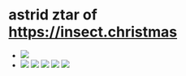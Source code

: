 # astrid ztar of https://insect.christmas

<ul>
  <li>
    <img src="https://img.shields.io/badge/Linux-dc3232?style=for-the-badge&logo=debian&logoColor=black">
  </li>
  <li>
    <img src="https://img.shields.io/badge/HTML-239120?style=for-the-badge&logo=html5&logoColor=white">
    <img src="https://img.shields.io/badge/CSS-239120?style=for-the-badge&logo=css3&logoColor=white">
    <img src="https://img.shields.io/badge/javascript-dc4e32?style=for-the-badge&logo=javascript&logoColor=white">
    <img src="https://img.shields.io/badge/java-dc7032?style=for-the-badge&logo=java&logoColor=white">
    <img src="https://img.shields.io/badge/python-3284dc?style=for-the-badge&logo=python&logoColor=white">
    
  </li>
</ul>
